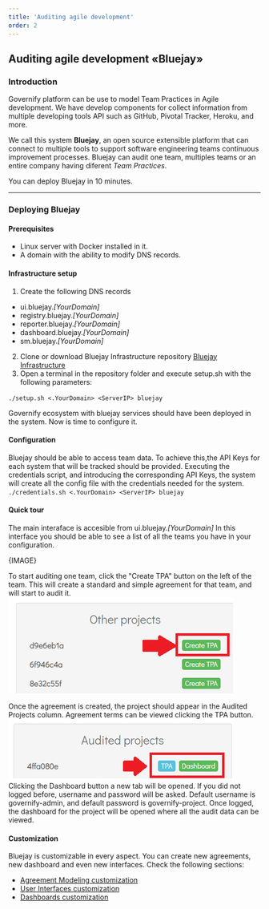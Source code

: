 ```yaml
---
title: 'Auditing agile development'
order: 2
---
```

## Auditing agile development «Bluejay» 
### Introduction
Governify platform can be use to model Team Practices in Agile development. We have develop components for collect information from multiple developing tools API such as GitHub, Pivotal Tracker, Heroku, and more.

We call this system **Bluejay**, an open source extensible platform that can connect to multiple tools to support software engineering teams continuous improvement processes.
Bluejay can audit one team, multiples teams or an entire company having diferent *Team Practices*.

You can deploy Bluejay in 10 minutes.

___
### Deploying Bluejay
#### Prerequisites
- Linux server with Docker installed in it.
- A domain with the ability to modify DNS records.
#### Infrastructure setup
1. Create the following DNS records
- ui.bluejay.*[YourDomain]*
- registry.bluejay.*[YourDomain]*
- reporter.bluejay.*[YourDomain]*
- dashboard.bluejay.*[YourDomain]*
- sm.bluejay.*[YourDomain]*
2. Clone or download Bluejay Infrastructure repository [Bluejay Infrastructure](https://github.com/governify/governify-project-bluejay-infrastructure)
3. Open a terminal in the repository folder and execute setup.sh with the following parameters:

 `./setup.sh <.YourDomain> <ServerIP> bluejay`

Governify ecosystem with bluejay services should have been deployed in the system. Now is time to configure it.

#### Configuration
Bluejay should be able to access team data. To achieve this,the API Keys for each system that will be tracked should be provided.
Executing the credentials script, and introducing the corresponding API Keys, the system will create all the config file with the credentials needed for the system.
 `./credentials.sh <.YourDomain> <ServerIP> bluejay`

#### Quick tour
The main interaface is accesible from ui.bluejay.*[YourDomain]*
In this interface you should be able to see a list of all the teams you have in your configuration.

{IMAGE}

To start auditing one team, click the "Create TPA" button on the left of the team. This will create a standard and simple agreement for that team, and will start to audit it.
![Create TPA Button](../images/auditing_agile/create_tpa.png)

Once the agreement is created, the project should appear in the Audited Projects column.
Agreement terms can be viewed clicking the TPA button.
![Create TPA Button](../images/auditing_agile/audited_buttons.png)
Clicking the Dashboard button a new tab will be opened. If you did not logged before, username and password will be asked.
Default username is governify-admin, and default password is governify-project.
Once logged, the dashboard for the project will be opened where all the audit data can be viewed.



#### Customization
Bluejay is customizable in every aspect. You can create new agreements, new dashboard and even new interfaces. Check the following sections:
- [Agreement Modeling customization](/customization/agreement_modeling)
- [User Interfaces customization](/customization/user_interfaces)
- [Dashboards customization](/customization/dashboards)